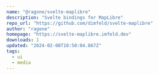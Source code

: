 ```yaml
---
name: "@ragone/svelte-maplibre"
description: "Svelte bindings for MapLibre"
repo_url: "https://github.com/dimfeld/svelte-maplibre"
author: "ragone"
homepage: "https://svelte-maplibre.imfeld.dev"
downloads: 1
updated: "2024-02-08T10:50:04.867Z"
tags: 
  - ui
  - media
---
```

